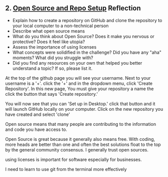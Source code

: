 ## 2. [Open Source and Repo Setup](2_set_up_repo/readme.md) Reflection

* Explain how to create a repository on GitHub and clone the repository to your local computer to a non-technical person
* Describe what open source means
* What do you think about Open Source? Does it make you nervous or protective? Does it feel like utopia?
* Assess the importance of using licenses
* What concepts were solidified in the challenge? Did you have any "aha" moments? What did you struggle with?
* Did you find any resources on your own that helped you better understand a topic? If so, please list it.

<!-- Add your reflection here. Remove the comment markers -->

At the top of the github page you will see your username. Next to your username is a '+'. click the '+' and in the dropdown menu, click 'Create Repository'. In this new page, You must give your repository a name the click the button that says 'Create repository.'

You will now see that you can 'Set up in Desktop.' click that button and it will launch GitHub locally on your computer. Click on the new repository you have created and select 'clone'

Open source means that many people are contributing to the information and code you have access to.

Open Source is great because it generally also means free. With coding, more heads are better than one and often the best solutions float to the top by the general community consensus. I generally trust open sources.

using licenses is important for software especially for businesses.


I need to learn to use git from the terminal more effectively
